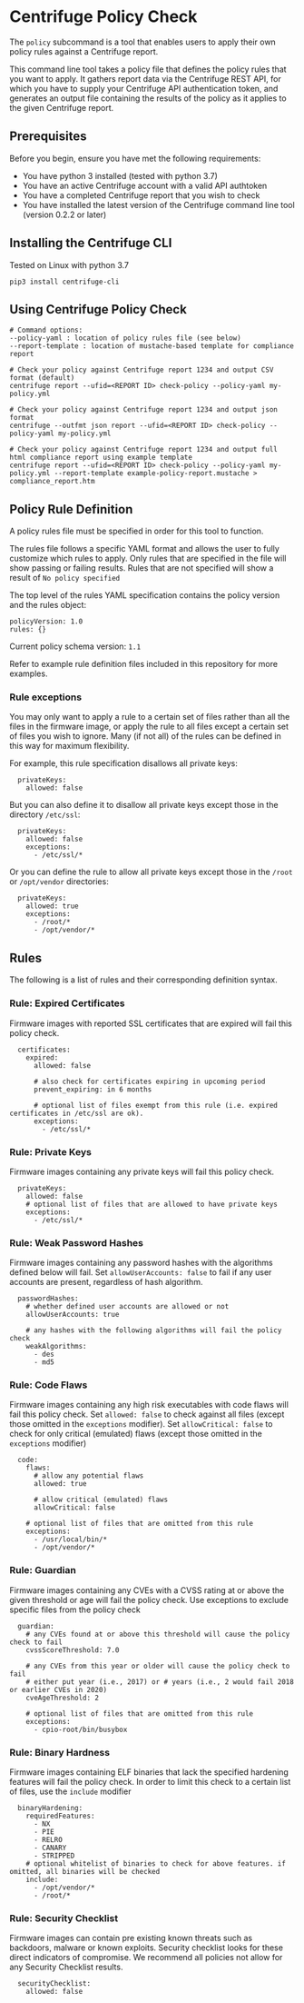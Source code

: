 # Centrifuge Policy Check

The `policy` subcommand is a tool that enables users to apply their own policy rules against a Centrifuge report.

This command line tool takes a policy file that defines the policy rules that you want to apply. It gathers report data via the Centrifuge REST API, for which you have to supply your Centrifuge API authentication token, and generates an output file containing the results of the policy as it applies to the given Centrifuge report.

## Prerequisites

Before you begin, ensure you have met the following requirements:

* You have python 3 installed (tested with python 3.7)
* You have an active Centrifuge account with a valid API authtoken
* You have a completed Centrifuge report that you wish to check
* You have installed the latest version of the Centrifuge command line tool (version 0.2.2 or later)

## Installing the Centrifuge CLI

Tested on Linux with python 3.7
```
pip3 install centrifuge-cli
```

## Using Centrifuge Policy Check

```
# Command options:
--policy-yaml : location of policy rules file (see below)
--report-template : location of mustache-based template for compliance report

# Check your policy against Centrifuge report 1234 and output CSV format (default)
centrifuge report --ufid=<REPORT ID> check-policy --policy-yaml my-policy.yml

# Check your policy against Centrifuge report 1234 and output json format
centrifuge --outfmt json report --ufid=<REPORT ID> check-policy --policy-yaml my-policy.yml

# Check your policy against Centrifuge report 1234 and output full html compliance report using example template
centrifuge report --ufid=<REPORT ID> check-policy --policy-yaml my-policy.yml --report-template example-policy-report.mustache > compliance_report.htm
```

## Policy Rule Definition

A policy rules file must be specified in order for this tool to function.

The rules file follows a specific YAML format and allows the user to fully customize which rules to apply.  Only rules that are specified in the file will show passing or failing results. Rules that are not specified will show a result of `No policy specified`

The top level of the rules YAML specification contains the policy version and the rules object:
```
policyVersion: 1.0
rules: {}
```

Current policy schema version: `1.1`

Refer to example rule definition files included in this repository for more examples.

### Rule exceptions

You may only want to apply a rule to a certain set of files rather than all the files in the firmware image, or apply the rule to all files except a certain set of files you wish to ignore. Many (if not all) of the rules can be defined in this way for maximum flexibility.

For example, this rule specification disallows all private keys:
```
  privateKeys:
    allowed: false
```
But you can also define it to disallow all private keys except those in the directory `/etc/ssl`:
```
  privateKeys:
    allowed: false
    exceptions:
      - /etc/ssl/*
```
Or you can define the rule to allow all private keys except those in the `/root` or `/opt/vendor` directories:
```
  privateKeys:
    allowed: true
    exceptions:
      - /root/*
      - /opt/vendor/*
 ```
 
## Rules

The following is a list of rules and their corresponding definition syntax.

### Rule: Expired Certificates

Firmware images with reported SSL certificates that are expired will fail this policy check.
```
  certificates:
    expired:
      allowed: false

      # also check for certificates expiring in upcoming period
      prevent_expiring: in 6 months

      # optional list of files exempt from this rule (i.e. expired certificates in /etc/ssl are ok). 
      exceptions:
        - /etc/ssl/*
```

### Rule: Private Keys

Firmware images containing any private keys will fail this policy check.
```
  privateKeys:
    allowed: false
    # optional list of files that are allowed to have private keys
    exceptions:
      - /etc/ssl/*
```

### Rule: Weak Password Hashes

Firmware images containing any password hashes with the algorithms defined below will fail.
Set `allowUserAccounts: false` to fail if any user accounts are present, regardless of hash algorithm.
```
  passwordHashes:
    # whether defined user accounts are allowed or not
    allowUserAccounts: true

    # any hashes with the following algorithms will fail the policy check
    weakAlgorithms:
      - des
      - md5
```

### Rule: Code Flaws

Firmware images containing any high risk executables with code flaws will fail this policy check.
Set `allowed: false` to check against all files (except those omitted in the `exceptions` modifier).
Set `allowCritical: false` to check for only critical (emulated) flaws (except those omitted in the `exceptions` modifier)
```
  code:
    flaws:
      # allow any potential flaws
      allowed: true

      # allow critical (emulated) flaws
      allowCritical: false

    # optional list of files that are omitted from this rule
    exceptions:
      - /usr/local/bin/*
      - /opt/vendor/*
```

### Rule: Guardian

Firmware images containing any CVEs with a CVSS rating at or above the given threshold or age will fail the policy check.
Use exceptions to exclude specific files from the policy check
```
  guardian:
    # any CVEs found at or above this threshold will cause the policy check to fail
    cvssScoreThreshold: 7.0

    # any CVEs from this year or older will cause the policy check to fail
    # either put year (i.e., 2017) or # years (i.e., 2 would fail 2018 or earlier CVEs in 2020)
    cveAgeThreshold: 2

    # optional list of files that are omitted from this rule
    exceptions:
      - cpio-root/bin/busybox
```

### Rule: Binary Hardness

Firmware images containing ELF binaries that lack the specified hardening features will fail the policy check.
In order to limit this check to a certain list of files, use the `include` modifier
```
  binaryHardening:
    requiredFeatures:
      - NX
      - PIE
      - RELRO
      - CANARY
      - STRIPPED
    # optional whitelist of binaries to check for above features. if omitted, all binaries will be checked
    include:
      - /opt/vendor/*
      - /root/*
```

### Rule: Security Checklist

Firmware images can contain pre existing known threats such as backdoors, malware or known exploits. Security
checklist looks for these direct indicators of compromise. We recommend all policies not allow for any Security
Checklist results.
```
  securityChecklist:
    allowed: false
```
